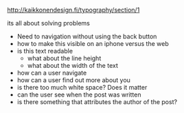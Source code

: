 http://kaikkonendesign.fi/typography/section/1

its all about solving problems

- Need to navigation without using the back button
- how to make this visible on an iphone versus the web
- is this text readable
  - what about the line height
  - what about the width of the text
- how can a user navigate
- how can a user find out more about you
- is there too much white space? Does it matter
- can the user see when the post was written
- is there something that attributes the author of the post?
